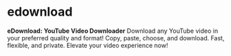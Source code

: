 # edownload
**eDownload: YouTube Video Downloader**  Download any YouTube video in your preferred quality and format! Copy, paste, choose, and download. Fast, flexible, and private. Elevate your video experience now!
